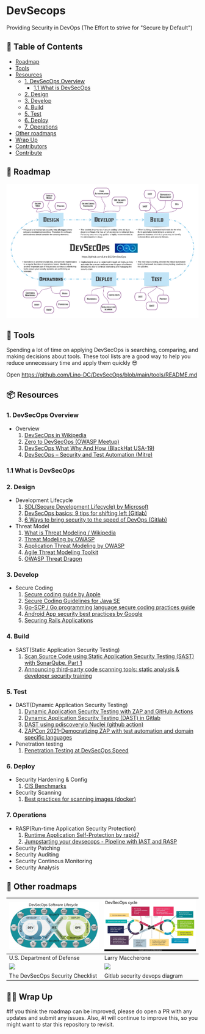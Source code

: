 # DevSecops
Providing Security in DevOps (The Effort to strive for "Secure by Default")

## 📜 Table of Contents
- [Roadmap](#-roadmap)
- [Tools](#-tools)
- [Resources](#resources)
  * [1. DevSecOps Overview](#1-devsecops-overview)
    * [1.1 What is DevSecOps](#1.1-what-is-devsecops)
  * [2. Design](#2-design)
  * [3. Develop](#3-develop)
  * [4. Build](#4-build)
  * [5. Test](#5-test)
  * [6. Deploy](#6-deploy)
  * [7. Operations](#7-operations)
- [Other roadmaps](#-other-roadmaps)
- [Wrap Up](#-wrap-up)
- [Contributors](#contributors)
- [Contribute](https://github.com/hahwul/DevSecOps/blob/main/CONTRIBUTING.md)

## 💭 Roadmap
![Roadmap](./DevSecOps.png)

## 🔩 Tools 
Spending a lot of time on applying DevSecOps is searching, comparing, and making decisions about tools. These tool lists are a good way to help you reduce unnecessary time and apply them quickly :sunglasses:

Open https://github.com/Lino-DC/DevSecOps/blob/main/tools/README.md

## 📦 Resources
### 1. DevSecOps Overview
  - Overview
    1. [DevSecOps in Wikipedia](https://en.wikipedia.org/wiki/DevOps#DevSecOps,_Shifting_Security_Left)
    2. [Zero to DevSecOps (OWASP Meetup)](https://owasp.org/www-chapter-belgium/assets/2019/2019-02-20/Zero-to-DevSecOps-OWASP-Meetup-02-19-19.pdf)
    3. [DevSecOps What Why And How (BlackHat USA-19)](https://i.blackhat.com/USA-19/Thursday/us-19-Shrivastava-DevSecOps-What-Why-And-How.pdf)
    4. [DevSecOps – Security and Test Automation (Mitre)](https://www.mitre.org/sites/default/files/publications/pr-19-0769-devsecops_security_test_automation-briefing.pdf)
### 1.1 What is DevSecOps    
### 2. Design
  - Development Lifecycle
    1. [SDL(Secure Development Lifecycle) by Microsoft](https://www.microsoft.com/en-us/securityengineering/sdl/practices)
    2. [DevSecOps basics: 9 tips for shifting left (Gitlab)](https://about.gitlab.com/blog/2020/06/23/efficient-devsecops-nine-tips-shift-left/)
    3. [6 Ways to bring security to the speed of DevOps (Gitlab)](https://about.gitlab.com/blog/2019/10/31/speed-security-devops/)
  - Threat Model
    1. [What is Threat Modeling / Wikipedia](https://en.wikipedia.org/wiki/Threat_model)
    2. [Threat Modeling by OWASP](https://owasp.org/www-community/Threat_Modeling)
    3. [Application Threat Modeling by OWASP](https://owasp.org/www-community/Application_Threat_Modeling)
    4. [Agile Threat Modeling Toolkit](https://threagile.io)
    5. [OWASP Threat Dragon](https://threatdragon.github.io)
### 3. Develop
  - Secure Coding
    1. [Secure coding guide by Apple](https://developer.apple.com/library/archive/documentation/Security/Conceptual/SecureCodingGuide/Introduction.html)
    2. [Secure Coding Guidelines for Java SE](https://www.oracle.com/java/technologies/javase/seccodeguide.html)
    3. [Go-SCP / Go programming language secure coding practices guide](https://github.com/OWASP/Go-SCP)
    4. [Android App security best practices by Google](https://developer.android.com/topic/security/best-practices)
    5. [Securing Rails Applications](https://guides.rubyonrails.org/security.html)
### 4. Build  
  - SAST(Static Application Security Testing)
    1. [Scan Source Code using Static Application Security Testing (SAST) with SonarQube, Part 1](https://medium.com/nycdev/scan-your-source-code-for-vulnerabilities-using-static-application-security-testing-sast-with-5f8ee1fdf9aa)
    2. [Announcing third-party code scanning tools: static analysis & developer security training](https://github.blog/2020-10-05-announcing-third-party-code-scanning-tools-static-analysis-and-developer-security-training/)
### 5. Test
  - DAST(Dynamic Application Security Testing)
    1. [Dynamic Application Security Testing with ZAP and GitHub Actions](https://www.zaproxy.org/blog/2020-05-15-dynamic-application-security-testing-with-zap-and-github-actions/) 
    2. [Dynamic Application Security Testing (DAST) in Gitlab](https://docs.gitlab.com/ee/user/application_security/dast/)
    3. [DAST using pdiscoveryio Nuclei (github action)](https://github.com/secopslab/nuclei-action)
    4. [ZAPCon 2021-Democratizing ZAP with test automation and domain specific languages](https://youtu.be/jimW-R6_F4U)
  - Penetration testing
    1. [Penetration Testing at DevSecOps Speed](https://securityboulevard.com/2019/04/penetration-testing-at-devsecops-speed/)
### 6. Deploy
  - Security Hardening & Config
    1. [CIS Benchmarks](https://www.cisecurity.org/cis-benchmarks/)
  - Security Scanning
    1. [Best practices for scanning images (docker)](https://docs.docker.com/develop/scan-images/)
### 7. Operations
  - RASP(Run-time Application Security Protection)
    1. [Runtime Application Self-Protection by rapid7](https://www.rapid7.com/fundamentals/runtime-application-self-protection/)
    2. [Jumpstarting your devsecops - Pipeline with IAST and RASP](https://2018.appsec.eu/presos/DevOps_Jumpstarting-Your-DevSecOps_Jeff-Williams_AppSecEU2018.pdf)
  - Security Patching
  - Security Auditing
  - Security Continous Monitoring
  - Security Analysis

## 🚀 Other roadmaps
| ![](/assets/dod.png) | ![](/assets/LarryMaccherone.jpg) |
| ------------------------------------------------------------ | ------------------------------------------------------------ |
|   U.S. Department of Defense           | Larry Maccherone                                       |
| [![](https://i.imgur.com/pQXVOzS.png)](https://assets.sqreen.com/whitepapers/devsecops-security-checklist.pdf) | ![](https://about.gitlab.com/images/secure/security-diagram.svg) | 
| The DevSecOps Security Checklist | Gitlab security devops diagram | 

## 🙏🏼 Wrap Up
#If you think the roadmap can be improved, please do open a PR with any updates and submit any issues. Also, #I will continue to improve this, so you might want to star this repository to revisit.